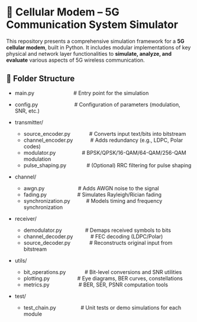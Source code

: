 # 📶 Cellular Modem – 5G Communication System Simulator

This repository presents a comprehensive simulation framework for a **5G cellular modem**, built in Python. It includes modular implementations of key physical and network layer functionalities to **simulate, analyze, and evaluate** various aspects of 5G wireless communication.

## 📁 Folder Structure 

- main.py                           # Entry point for the simulation

- config.py                         # Configuration of parameters (modulation, SNR, etc.)

- transmitter/
  - source_encoder.py             # Converts input text/bits into bitstream
  - channel_encoder.py            # Adds redundancy (e.g., LDPC, Polar codes)
  - modulator.py                  # BPSK/QPSK/16-QAM/64-QAM/256-QAM modulation
  - pulse_shaping.py              # (Optional) RRC filtering for pulse shaping

- channel/
  - awgn.py                       # Adds AWGN noise to the signal
  - fading.py                     # Simulates Rayleigh/Rician fading
  - synchronization.py           # Models timing and frequency synchronization

- receiver/
  - demodulator.py                # Demaps received symbols to bits
  - channel_decoder.py            # FEC decoding (LDPC/Polar)
  - source_decoder.py             # Reconstructs original input from bitstream

- utils/
  - bit_operations.py             # Bit-level conversions and SNR utilities
  - plotting.py                   # Eye diagrams, BER curves, constellations
  - metrics.py                    # BER, SER, PSNR computation tools

- test/
  - test_chain.py                 # Unit tests or demo simulations for each module
